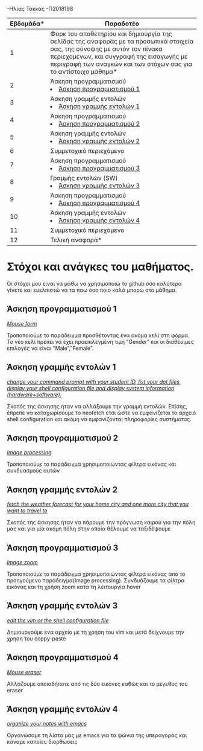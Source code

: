 -Ηλίας Τάκκας 
-Π2018198

| Εβδομάδα* | Παραδοτέο |
| --- | --- |
| 1 | Φορκ του αποθετηρίου και δημιουργία της σελίδας της αναφοράς με τα προσωπικά στοιχεία σας, της σύνοψης με αυτόν τον πίνακα περιεχομένων, και συγγραφή της εισαγωγής με περιγραφή των αναγκών και των στόχων σας για το αντίστοιχο μάθημα* |
| 2 | Άσκηση προγραμματισμού <li><a href="#Άσκηση προγραμματισμού 1"></span> <span class="toctext">Άσκηση προγραμματισμού 1</span></a> |
| 3 | Άσκηση γραμμής εντολών <li><a href="#Άσκηση γραμμής εντολών 1"></span> <span class="toctext">Άσκηση γραμμής εντολών 1</span></a> |
| 4 | Άσκηση προγραμματισμού <li><a href="#Άσκηση προγραμματισμού 2"></span> <span class="toctext">Άσκηση προγραμματισμού 2</span></a> |
| 5 | Άσκηση γραμμής εντολών <li><a href="#Άσκηση γραμμής εντολών 2"></span> <span class="toctext">Άσκηση γραμμής εντολών 2</span></a> |
| 6 | Συμμετοχικό περιεχόμενο  |
| 7 | Άσκηση προγραμματισμού <li><a href="#Άσκηση προγραμματισμού 3"></span> <span class="toctext">Άσκηση προγραμματισμού 3</span></a> |
| 8 | Γραμμής εντολών (SW) <li><a href="#Άσκηση γραμμής εντολών 3"></span> <span class="toctext">Άσκηση γραμμής εντολών 3</span></a> |
| 9 | Άσκηση προγραμματισμού <li><a href="#Άσκηση προγραμματισμού 4"></span> <span class="toctext">Άσκηση προγραμματισμού 4</span></a> |
| 10 |Άσκηση γραμμής εντολών <li><a href="#Άσκηση γραμμής εντολών 4"></span> <span class="toctext">Άσκηση γραμμής εντολών 4</span></a> |
| 11 | Συμμετοχικό περιεχόμενο|
| 12 | Τελική αναφορά* |

# Στόχοι και ανάγκες του μαθήματος.

Οι στόχοι μου είναι να μάθω να χρησιμοποιώ το github οσο καλύτερα γίνετε και ευελπιστώ να τα παω οσο ποιο καλά μπορώ στο μάθημα.


<h2><span id="Άσκηση προγραμματισμού 1">Άσκηση προγραμματισμού 1</span></h2>
<i><a href="https://github.com/eliastk09/gr/blob/gh-pages/_remix/mouse-form.md" tittle=“Mouse form”>Mouse form</a></i>

Τροποποιούμε το παράδειγμα προσθέτοντας ένα ακόμα κελί στη φόρμα. Το νέο κελί πρέπει να έχει προεπιλεγμένη τιμή “Gender” και οι διαθέσιμες επιλογές να είναι “Male”,”Female”. 


<h2><span id="Άσκηση γραμμής εντολών 1">Άσκηση γραμμής εντολών 1</span></h2>
<i><a href= "https://asciinema.org/a/386477" 
tittle=" change your command prompt with your student ID, list your dot files, display your shell configuration file and display system information (hardware+software).">change your command prompt with your student ID, list your dot files, display your shell configuration file and display system information (hardware+software).</a></i>

Σκοπός της άσκησης ήταν να αλλάξουμε την γραμμή εντολών. Επίσης, έπρεπε να καταχωρίσουμε το neofetch  ετσι ώστε να εμφανίζεται το αρχειό shell configuration και ακόμη να εμφανίζονται πληροφορίες συστήματος. 

<h2><span id="Άσκηση προγραμματισμού 2">Άσκηση προγραμματισμού 2</span></h2>
<i><a href= "https://github.com/eliastk09/gr/blob/gh-pages/_remix/clock-processing.md" tittle=“ Image processing”>Image processing</a></i>

Τροποποιούμε το παράδειγμα χρησιμοποιώντας φίλτρα εικόνας και συνδυασμούς αυτών 

<h2><span id="Άσκηση γραμμής εντολών 2">Άσκηση γραμμής εντολών 2</span></h2>
<i><a href= "https://asciinema.org/a/386481"
 tittle="fetch the weather forecast for your home city and one more city that you want to travel to">fetch the weather forecast for your home city and one more city that you want to travel to</a></i>
 
 Σκοπός της άσκησης ήταν να πάρουμε την πρόγνωση καιρού για την πόλη μας και για μία ακόμη πόλη στην οποία θέλουμε να ταξιδέψουμε
      
<h2><span id="Άσκηση προγραμματισμού 3">Άσκηση προγραμματισμού 3</span></h2>
<i><a href= "https://github.com/eliastk09/gr/blob/gh-pages/_remix/image-zoom.md" tittle=“ Image zoom”>Image zoom</a></i>

Τροποποιούμε το παράδειγμα χρησιμοποιώντας φίλτρα εικόνας από το προηγούμενο παράδειγμα(Image processing). Συνδυάζουμε τα φίλτρα εικόνας και τη χρήση zoom κατά τη λειτουργία hover

<h2><span id="Άσκηση γραμμής εντολών 3">Άσκηση γραμμής εντολών 3</span></h2>
<i><a href= "https://asciinema.org/a/386527"
      tittle="edit the vim or the shell configuration file">edit the vim or the shell configuration file</a></i>
      
Δημιουργούμε ενα αρχείο με τη χρήση του vim και μετά δείχνουμε την χρηση του coppy-paste 

<h2><span id="Άσκηση προγραμματισμού 4">Άσκηση προγραμματισμού 4</span></h2>
<i><a href= "https://github.com/eliastk09/gr/blob/gh-pages/_remix/mouse-eraser.md" tittle=“Mouse eraser”>Mouse eraser</a></i>

Αλλάζουμε οποιαδήποτε από τις δύο εικόνες καθώς και το μέγεθος του eraser 

<h2><span id="Άσκηση γραμμής εντολών 4">Άσκηση γραμμής εντολών 4</span></h2>
<i><a href= "https://asciinema.org/a/386525"
      tittle="organize your notes with emacs">organize your notes with emacs</a></i>
      
Οργανώσαμε τη λίστα μας με emacs για τα ψώνια της υπεραγοράς και κάναμε καποίες διορθώσεις
